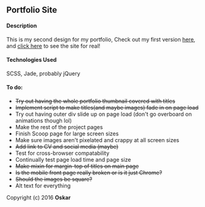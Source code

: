 ## Portfolio Site

#### Description
This is my second design for my portfolio, Check out my first version [here](https://github.com/OskarRadon/Oskar-Radon-site), and [click here](http://oskarradon.com) to see the site for real!

#### Technologies Used

SCSS, Jade, probably jQuery

#### To do:
- ~~Try out having the whole portfolio thumbnail covered with titles~~
- ~~Implement script to make titles(and maybe images) fade in on page load~~
- Try out having outer div slide up on page load (don't go overboard on animations though lol)
- Make the rest of the project pages
- Finish Scoop page for large screen sizes
- Make sure images aren't pixelated and crappy at all screen sizes
- ~~Add link to CV and social media (maybe)~~
- Test for cross-browser compatability
- Continually test page load time and page size
- ~~Make mixin for margin-top of titles on main page~~
- ~~Is the mobile front page really broken or is it just Chrome?~~
- ~~Should the images be square?~~
- Alt text for everything

Copyright (c) 2016 **Oskar**
